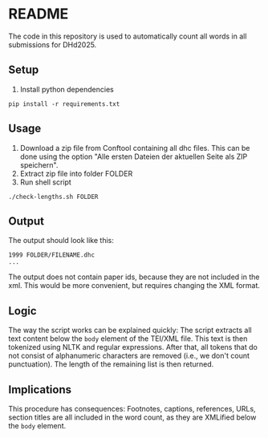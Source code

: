 # README

The code in this repository is used to automatically count all words in all submissions for DHd2025. 


## Setup

1. Install python dependencies
```
pip install -r requirements.txt
```

## Usage

1. Download a zip file from Conftool containing all dhc files. This can be done using the option "Alle ersten Dateien der aktuellen Seite als ZIP speichern".
2. Extract zip file into folder FOLDER
3. Run shell script
```
./check-lengths.sh FOLDER
```

## Output

The output should look like this:
```
1999 FOLDER/FILENAME.dhc
...
```

The output does not contain paper ids, because they are not included in the xml. This would be more convenient, but requires changing the XML format.

## Logic
The way the script works can be explained quickly: The script extracts all text content below the `body` element of the TEI/XML file. This text is then tokenized using NLTK and regular expressions. After that, all tokens that do not consist of alphanumeric characters are removed (i.e., we don't count punctuation). The length of the remaining list is then returned.

## Implications
This procedure has consequences: Footnotes, captions, references, URLs, section titles are all included in the word count, as they are XMLified below the `body` element. 